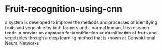 # Fruit-recognition-using-cnn
 a system is developed to improve the methods and processes of identifying  fruits and vegetable by both farmers and a normal human, this research tends to provide an  approach for identification or classification of fruits and vegetables through a deep learning  method that is known as Convolutional Neural Networks
